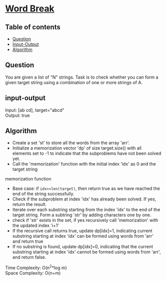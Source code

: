 # [Word Break](https://www.codingninjas.com/studio/problems/word-break_8230808?challengeSlug=striver-sde-challenge&leftPanelTab=0)

## Table of contents

- [Question](#question)
- [Input-Output](#input-output)
- [Algorithm](#algorithm)

## Question
You are given a list of "N" strings. Task is to check whether you can form a given target string using a combination of one or more strings of A.

## input-output
Input: [ab cd], target="abcd" </br>
Output: true

## Algorithm
- Create a set 'st' to store all the words from the array 'arr'.
- Initialize a memorization vector 'dp' of size target.size() with all elements set to -1 to indicate that the subproblems have not been solved yet.
- Call the 'memorization' function with the initial index 'idx' as 0 and the target string

memorization function
- Base case: if <code>idx>=len(target)</code>, then return true as we have reached the end of the string successfully.
- Check if the subproblem at index 'idx' has already been solved. If yes, return the result.
- Iterate over each substring starting from the index 'idx' to the end of the target string. Form a subtring 'str' by adding characters one by one.
- check if 'str' exists in the set, if yes recursively call 'memorization' with the updated index 'i+1'
- If the recursive call returns true, update dp[idx]=1, indicating current substring starting at index 'idx' can be formed using words from 'arr' and return true
- If no substring is found, update dp[idx]=0, indicating that the current substring starting at index 'idx' cannot be formed using words from 'arr', and return false.

Time Complexity: O(n<sup>2</sup>*log m) </br>
Space Complexity: O(n+m)